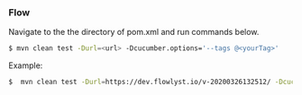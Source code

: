 ### Flow

Navigate to the the directory of pom.xml and run commands below.

```sh
$ mvn clean test -Durl=<url> -Dcucumber.options='--tags @<yourTag>'
```

Example: 
```sh
$  mvn clean test -Durl=https://dev.flowlyst.io/v-20200326132512/ -Dcucumber.options='--tags @req_form'
```
